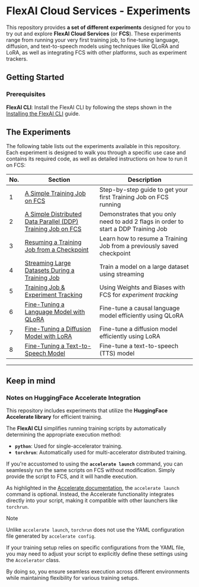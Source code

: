# FlexAI Cloud Services - Experiments

This repository provides **a set of different experiments** designed for you to try out and explore **FlexAI Cloud Services** (or **FCS**). These experiments range from running your very first training job, to fine-tuning language, diffusion, and text-to-speech models using techniques like QLoRA and LoRA, as well as integrating FCS with other platforms, such as experiment trackers.

## Getting Started

### Prerequisites

**FlexAI CLI**: Install the FlexAI CLI by following the steps shown in the [Installing the FlexAI CLI](https://docs.flex.ai/cli-installation) guide.

## The Experiments

The following table lists out the experiments available in this repository. Each experiment is designed to walk you through a specific use case and contains its required code, as well as detailed instructions on how to run it on FCS:

| No. | Section                                                                                                                       | Description                                                                         |
| --- | ----------------------------------------------------------------------------------------------------------------------------- | ----------------------------------------------------------------------------------- |
| 1   | [A Simple Training Job on FCS](/experiments/running-a-simple-training-job/README.md)                                          | Step-by-step guide to get your first Training Job on FCS running                    |
| 2   | [A Simple Distributed Data Parallel (DDP) Training Job on FCS](/experiments/running-a-simple-training-job-with-ddp/README.md) | Demonstrates that you only need to add 2 flags in order to start a DDP Training Job |
| 3   | [Resuming a Training Job from a Checkpoint](/experiments/continuing-a-training-job-from-a-checkpoint/README.md)               | Learn how to resume a Training Job from a previously saved checkpoint               |
| 4   | [Streaming Large Datasets During a Training Job](/experiments/streaming-datasets/README.md)                                   | Train a model on a large dataset using streaming                                    |
| 5   | [Training Job & Experiment Tracking](/experiments/integrating-a-experiment-tracker/README.md)                                 | Using Weights and Biases with FCS for _experiment tracking_                         |
| 6   | [Fine-Tuning a Language Model with QLoRA](/experiments/qlora-ft-on-a-language-model/README.md)                                | Fine-tune a causal language model efficiently using QLoRA                           |
| 7   | [Fine-Tuning a Diffusion Model with LoRA](/experiments/lora-ft-on-a-diffusion-model/README.md)                                | Fine-tune a diffusion model efficiently using LoRA                                  |
| 8   | [Fine-Tuning a Text-to-Speech Model](/experiments/ft-on-a-tts-model/README.md)                                                | Fine-tune a  text-to-speech (TTS) model                                             |

---

## Keep in mind

### Notes on HuggingFace Accelerate Integration

This repository includes experiments that utilize the **HuggingFace Accelerate library** for efficient training.

The **FlexAI CLI** simplifies running training scripts by automatically determining the appropriate execution method:

- **`python`**: Used for single-accelerator training.
- **`torchrun`**: Automatically used for multi-accelerator distributed training.

If you're accustomed to using the **`accelerate launch`** command, you can seamlessly run the same scripts on FCS without modification. Simply provide the script to FCS, and it will handle execution.

As highlighted in the [Accelerate documentation](https://huggingface.co/docs/accelerate/en/basic_tutorials/launch#using-accelerate-launch), the `accelerate launch` command is optional. Instead, the Accelerate functionality integrates directly into your script, making it compatible with other launchers like `torchrun`.

> [!NOTE]
>
> Unlike `accelerate launch`, `torchrun` does not use the YAML configuration file generated by `accelerate config`.
>
> If your training setup relies on specific configurations from the YAML file, you may need to adjust your script to explicitly define these settings using the `Accelerator` class.
>
> By doing so, you ensure seamless execution across different environments while maintaining flexibility for various training setups.
